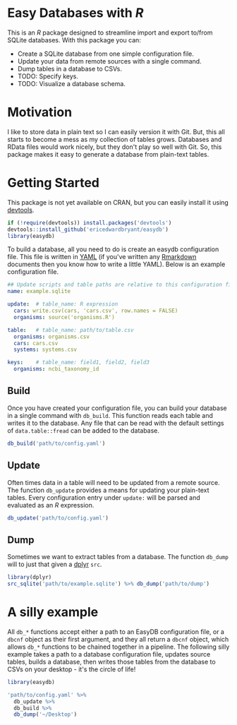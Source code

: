 # Easy Databases with *R*

This is an *R* package designed to streamline import and export to/from SQLite
databases. With this package you can:

- Create a SQLite database from one simple configuration file.
- Update your data from remote sources with a single command.
- Dump tables in a database to CSVs.
- TODO: Specify keys.
- TODO: Visualize a database schema.

# Motivation

I like to store data in plain text so I can easily version it with Git.
But, this all starts to become a mess as my collection of tables grows.
Databases and RData files would work nicely, but they don't play so well with
Git. So, this package makes it easy to generate a database from plain-text 
tables.

# Getting Started

This package is not yet available on CRAN, but you can easily install it using
[devtools](https://github.com/hadley/devtools).

```r
if (!require(devtools)) install.packages('devtools')
devtools::install_github('ericedwardbryant/easydb')
library(easydb)
```

To build a database, all you need to do is create an easydb configuration file.
This file is written in [YAML](http://www.yaml.org/spec/1.2/spec.html) (if you've written any
[Rmarkdown](http://rmarkdown.rstudio.com) documents then you know how to write
a little YAML). Below is an example configuration file.

```yaml
## Update scripts and table paths are relative to this configuration file
name: example.sqlite

update:  # table_name: R expression
  cars: write.csv(cars, 'cars.csv', row.names = FALSE)
  organisms: source('organisms.R')

table:   # table_name: path/to/table.csv
  organisms: organisms.csv
  cars: cars.csv
  systems: systems.csv

keys:    # table_name: field1, field2, field3
  organisms: ncbi_taxonomy_id
```

## Build

Once you have created your configuration file, you can build your database in
a single command with `db_build`. This function reads each table and writes it
to the database. Any file that can be read with the default settings of 
`data.table::fread` can be added to the database.

```r
db_build('path/to/config.yaml')
```

## Update

Often times data in a table will need to be updated from a remote source. 
The function `db_update` provides a means for updating your plain-text tables. 
Every configuration entry under `update:` will be parsed and evaluated as an 
*R* expression. 

```r
db_update('path/to/config.yaml')
```

## Dump

Sometimes we want to extract tables from a database. The function `db_dump` 
will to just that given a [dplyr](https://github.com/hadley/dplyr) `src`.

```r
library(dplyr)
src_sqlite('path/to/example.sqlite') %>% db_dump('path/to/dump')
```

# A silly example

All `db_*` functions accept either a path to an EasyDB configuration file, or
a `dbcnf` object as their first argument, and they all return a `dbcnf` object,
which allows `db_*` functions to be chained together in a pipeline. The 
following silly example takes a path to a database configuration file, updates 
source tables, builds a database, then writes those tables from the database to
CSVs on your desktop - it's the circle of life!

```r
library(easydb)

'path/to/config.yaml' %>%
  db_update %>%
  db_build %>%
  db_dump('~/Desktop')
```
